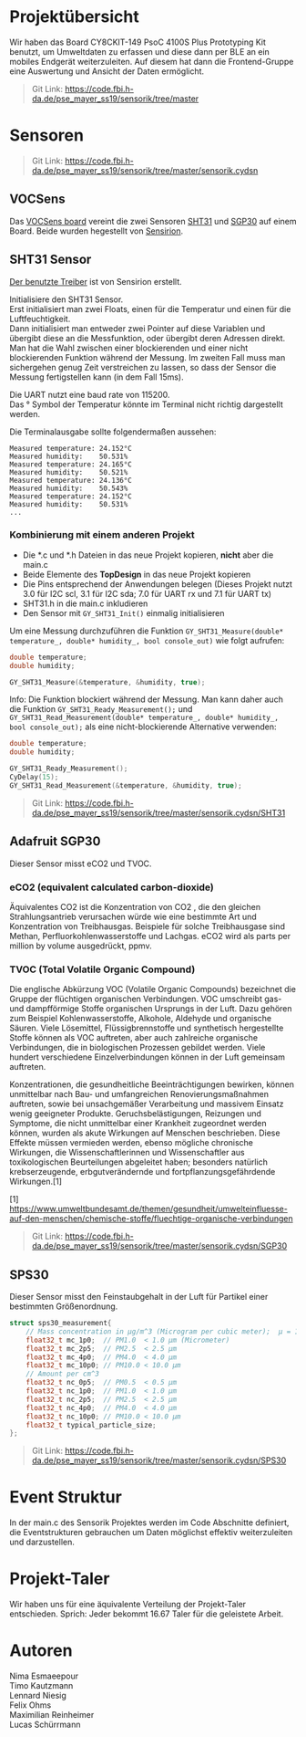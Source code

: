 # Projektübersicht
Wir haben das Board CY8CKIT-149 PsoC 4100S Plus Prototyping Kit benutzt, um Umweltdaten zu erfassen und diese dann per BLE an ein mobiles Endgerät weiterzuleiten. Auf diesem hat dann die Frontend-Gruppe eine Auswertung und Ansicht der Daten ermöglicht.

> Git Link: https://code.fbi.h-da.de/pse_mayer_ss19/sensorik/tree/master

# Sensoren

> Git Link: https://code.fbi.h-da.de/pse_mayer_ss19/sensorik/tree/master/sensorik.cydsn

## VOCSens

Das [VOCSens board](https://www.glyn.de/Produkte/Sensoren/VOCSens) vereint die zwei Sensoren [SHT31](https://www.sensirion.com/en/environmental-sensors/humidity-sensors/digital-humidity-sensors-for-various-applications/) und [SGP30](https://www.sensirion.com/de/umweltsensoren/gassensoren/multipixel-gassensoren/) auf einem Board. Beide wurden hegestellt von [Sensirion](https://www.sensirion.com/en/).

## SHT31 Sensor

[Der benutzte Treiber](https://github.com/Sensirion/embedded-sht) ist von Sensirion erstellt.

Initialisiere den SHT31 Sensor.  
Erst initialisiert man zwei Floats, einen für die Temperatur und einen für die Luftfeuchtigkeit.  
Dann initialisiert man entweder zwei Pointer auf diese Variablen und übergibt diese an die Messfunktion, oder übergibt deren Adressen direkt.  
Man hat die Wahl zwischen einer blockierenden und einer nicht blockierenden Funktion während der Messung. Im zweiten Fall muss man sichergehen genug Zeit verstreichen zu lassen, so dass der Sensor die Messung fertigstellen kann (in dem Fall 15ms).

Die UART nutzt eine baud rate von 115200.  
Das ° Symbol der Temperatur könnte im Terminal nicht richtig dargestellt werden.

Die Terminalausgabe sollte folgendermaßen aussehen:
```
Measured temperature: 24.152°C
Measured humidity:    50.531%
Measured temperature: 24.165°C
Measured humidity:    50.521%
Measured temperature: 24.136°C
Measured humidity:    50.543%
Measured temperature: 24.152°C
Measured humidity:    50.531%
...
```
### Kombinierung mit einem anderen Projekt

- Die \*.c und \*.h Dateien in das neue Projekt kopieren, **nicht** aber die main.c
- Beide Elemente des **TopDesign** in das neue Projekt kopieren
- Die Pins entsprechend der Anwendungen belegen (Dieses Projekt nutzt 3.0 für I2C scl, 3.1 für I2C sda; 7.0 für UART rx und 7.1 für UART tx)  
- SHT31.h in die main.c inkludieren
- Den Sensor mit  `GY_SHT31_Init()` einmalig initialisieren 

Um eine Messung durchzuführen die Funktion `GY_SHT31_Measure(double* temperature_, double* humidity_, bool console_out)` wie folgt aufrufen:  
```C++
double temperature;
double humidity;

GY_SHT31_Measure(&temperature, &humidity, true);
```

Info: Die Funktion blockiert während der Messung.
Man kann daher auch die Funktion `GY_SHT31_Ready_Measurement();` und `GY_SHT31_Read_Measurement(double* temperature_, double* humidity_, bool console_out);` als eine nicht-blockierende Alternative verwenden:  
```C++
double temperature;
double humidity;

GY_SHT31_Ready_Measurement();
CyDelay(15);
GY_SHT31_Read_Measurement(&temperature, &humidity, true);
```

> Git Link: https://code.fbi.h-da.de/pse_mayer_ss19/sensorik/tree/master/sensorik.cydsn/SHT31

## Adafruit SGP30
Dieser Sensor misst eCO2  und TVOC.
### eCO2  (equivalent calculated carbon-dioxide)
Äquivalentes CO2  ist die Konzentration von CO2 , die den gleichen Strahlungsantrieb verursachen würde wie eine bestimmte Art und Konzentration von Treibhausgas. Beispiele für solche Treibhausgase sind Methan, Perfluorkohlenwasserstoffe und Lachgas. eCO2  wird als parts per million by volume ausgedrückt, ppmv.

### TVOC (Total Volatile Organic Compound)
Die englische Abkürzung VOC (Volatile Organic Compounds) bezeichnet die Gruppe der flüchtigen organischen Verbindungen. VOC umschreibt gas- und dampfförmige Stoffe organischen Ursprungs in der Luft. Dazu gehören zum Beispiel Kohlenwasserstoffe, Alkohole, Aldehyde und organische Säuren. Viele Lösemittel, Flüssigbrennstoffe und synthetisch hergestellte Stoffe können als VOC auftreten, aber auch zahlreiche organische Verbindungen, die in biologischen Prozessen gebildet werden. Viele hundert verschiedene Einzelverbindungen können in der Luft gemeinsam auftreten.
  
Konzentrationen, die gesundheitliche Beeinträchtigungen bewirken, können unmittelbar nach Bau- und umfangreichen Renovierungsmaßnahmen auftreten, sowie bei unsachgemäßer Verarbeitung und massivem Einsatz wenig geeigneter Produkte. Geruchsbelästigungen, Reizungen und Symptome, die nicht unmittelbar einer Krankheit zugeordnet werden können, wurden als akute Wirkungen auf Menschen beschrieben. Diese Effekte müssen vermieden werden, ebenso mögliche chronische Wirkungen, die Wissenschaftlerinnen und Wissenschaftler aus toxikologischen Beurteilungen abgeleitet haben; besonders natürlich krebserzeugende, erbgutverändernde und fortpflanzungsgefährdende Wirkungen.[1]

[1] https://www.umweltbundesamt.de/themen/gesundheit/umwelteinfluesse-auf-den-menschen/chemische-stoffe/fluechtige-organische-verbindungen

> Git Link: https://code.fbi.h-da.de/pse_mayer_ss19/sensorik/tree/master/sensorik.cydsn/SGP30

## SPS30

Dieser Sensor misst den Feinstaubgehalt in der Luft für Partikel einer bestimmten Größenordnung.

```C++
struct sps30_measurement{
    // Mass concentration in μg/m^3 (Microgram per cubic meter);  μ = 10^-6
    float32_t mc_1p0;  // PM1.0  < 1.0 μm (Micrometer)
    float32_t mc_2p5;  // PM2.5  < 2.5 μm
    float32_t mc_4p0;  // PM4.0  < 4.0 μm
    float32_t mc_10p0; // PM10.0 < 10.0 μm
    // Amount per cm^3
    float32_t nc_0p5;  // PM0.5  < 0.5 μm
    float32_t nc_1p0;  // PM1.0  < 1.0 μm
    float32_t nc_2p5;  // PM2.5  < 2.5 μm
    float32_t nc_4p0;  // PM4.0  < 4.0 μm
    float32_t nc_10p0; // PM10.0 < 10.0 μm
    float32_t typical_particle_size;
};
```
> Git Link: https://code.fbi.h-da.de/pse_mayer_ss19/sensorik/tree/master/sensorik.cydsn/SPS30

# Event Struktur

In der main.c des Sensorik Projektes werden im Code Abschnitte definiert, die Eventstrukturen gebrauchen um Daten möglichst effektiv weiterzuleiten und darzustellen.


# Projekt-Taler
Wir haben uns für eine äquivalente Verteilung der Projekt-Taler entschieden. Sprich: Jeder bekommt 16.67 Taler für die geleistete Arbeit.

# Autoren
Nima Esmaeepour  
Timo Kautzmann  
Lennard Niesig  
Felix Ohms  
Maximilian Reinheimer  
Lucas Schürrmann  